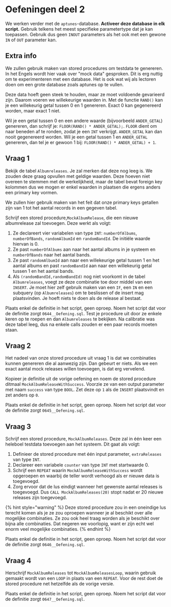 # Oefeningen deel 2

We werken verder met de `aptunes`-database. **Activeer deze database in elk script.** Gebruik telkens het meest specifieke parametertype dat je kan toepassen. Gebruik dus geen `INOUT` parameters als het ook met een gewone `IN` of `OUT` parameter kan.

## Extra info

We zullen gebruik maken van stored procedures om testdata te genereren. In het Engels wordt hier vaak over "mock data" gesproken. Dit is erg nuttig om te experimenteren met een database. Het is ook wat wij als lectoren doen om een grote database zoals aptunes op te vullen.

Deze data hoeft geen steek te houden, maar ze moet voldoende gevarieerd zijn. Daarom voeren we willekeurige waarden in. Met de functie `RAND()` kan je een willekeurig getal tussen 0 en 1 genereren. Exact 0 kan gegenereerd worden, maar exact 1 niet.

Wil je een getal tussen 0 en een andere waarde \(bijvoorbeeld `ANDER_GETAL`\) genereren, dan schrijf je: `FLOOR(RAND() * ANDER_GETAL);`. `FLOOR` dient om naar beneden af te ronden, zodat je een `INT` verkrijgt. `ANDER_GETAL` kan dan nooit gegenereerd worden. Wil je een getal tussen 1 en `ANDER_GETAL` genereren, dan tel je er gewoon 1 bij: `FLOOR(RAND() * ANDER_GETAL) + 1`.

## Vraag 1

Bekijk de tabel `Albumreleases`. Je zal merken dat deze nog leeg is. We zouden deze graag opvullen met geldige waarden. Deze hoeven niet overeen te stemmen met de werkelijkheid, maar de tabel bevat foreign key kolommen dus we mogen er enkel waarden in plaatsen die ergens anders een primary key vormen.

We zullen hier gebruik maken van het feit dat onze primary keys getallen zijn van 1 tot het aantal records in een gegeven tabel.

Schrijf een stored procedure,`MockAlbumRelease`, die een nieuwe albumrelease zal toevoegen. Deze werkt als volgt:

1. Ze declareert vier variabelen van type `INT`: `numberOfAlbums`, `numberOfBands`, `randomAlbumId` en `randomBandId`. De initiële waarde hiervan is 0.
2. Ze past `numberOfAlbums` aan naar het aantal albums in je systeem en `numberOfBands` naar het aantal bands.
3. Ze past `randomAlbumId` aan naar een willekeurige getal tussen 1 en het aantal albums en past `randomBandId` aan naar een willekeurig getal tussen 1 en het aantal bands.
4. Als `(randomBandId,randomBandId)` nog niet voorkomt in de tabel `Albumreleases`, voegt ze deze combinatie toe door middel van een `INSERT`. Je moet hier zelf gebruik maken van een `IF`, een `IN` en een subquery (op `Albumreleases`) om te beslissen of de insert mag plaatsvinden. Je hoeft niets te doen als de release al bestaat.

Plaats enkel de definitie in het script, geen oproep. Noem het script dat voor de definitie zorgt `0644__Oefening.sql`. Test je procedure uit door ze enkele keren op te roepen en dan `Albumreleases` te bekijken. Na calibratie was deze tabel leeg, dus na enkele calls zouden er een paar records moeten staan.

## Vraag 2

Het nadeel van onze stored procedure uit vraag 1 is dat we combinaties kunnen genereren die al aanwezig zijn. Dan gebeurt er niets. Als we een exact aantal mock releases willen toevoegen, is dat erg vervelend.

Kopieer je definitie uit de vorige oefening en noem de stored procedure ditmaal `MockAlbumReleaseWithSuccess`. Voorzie ze van een output parameter met naam `success` van type `BOOL`. Zet deze op `1` als de `INSERT` plaatsvindt en zet anders op `0`.

Plaats enkel de definitie in het script, geen oproep. Noem het script dat voor de definitie zorgt `0645__Oefening.sql`.

## Vraag 3

Schrijf een stored procedure, `MockAlbumReleases`. Deze zal in één keer een heleboel testdata toevoegen aan het systeem. Dit gaat als volgt:

1. Definieer de stored procedure met één input parameter, `extraReleases` van type `INT`.
2. Declareer een variabele `counter` van type `INT` met startwaarde 0.
3. Schrijf een `REPEAT` waarin `MockAlbumReleaseWithSuccess` wordt opgeroepen en waarbij de teller wordt verhoogd als er nieuwe data is toegevoegd.
4. Zorg ervoor dat de lus eindigt wanneer het gewenste aantal releases is toegevoegd. Dus `CALL MockAlbumReleases(20)` stopt nadat er 20 nieuwe releases zijn toegevoegd.

{% hint style="warning" %}
Deze stored procedure zou in een oneindige lus terecht komen als je ze zou oproepen wanneer je al beschikt over alle mogelijke combinaties. Ze zou ook heel traag worden als je beschikt over bijna alle combinaties. Dat negeren we voorlopig, want er zijn echt wel enorm veel mogelijke combinaties.
{% endhint %}

Plaats enkel de definitie in het script, geen oproep. Noem het script dat voor de definitie zorgt `0646__Oefening.sql`.

## Vraag 4

Herschrijf `MockAlbumReleases` tot `MockAlbumReleasesLoop`, waarin gebruik gemaakt wordt van een `LOOP` in plaats van een `REPEAT`. Voor de rest doet de stored procedure net hetzelfde als de vorige versie.

Plaats enkel de definitie in het script, geen oproep. Noem het script dat voor de definitie zorgt `0647__Oefening.sql`.

